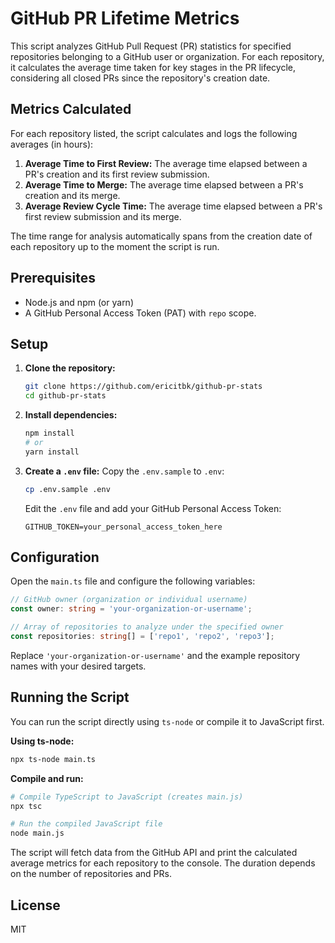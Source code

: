 # GitHub PR Lifetime Metrics

This script analyzes GitHub Pull Request (PR) statistics for specified repositories belonging to a GitHub user or organization. For each repository, it calculates the average time taken for key stages in the PR lifecycle, considering all closed PRs since the repository's creation date.

## Metrics Calculated

For each repository listed, the script calculates and logs the following averages (in hours):

1.  **Average Time to First Review:** The average time elapsed between a PR's creation and its first review submission.
2.  **Average Time to Merge:** The average time elapsed between a PR's creation and its merge.
3.  **Average Review Cycle Time:** The average time elapsed between a PR's first review submission and its merge.

The time range for analysis automatically spans from the creation date of each repository up to the moment the script is run.

## Prerequisites

*   Node.js and npm (or yarn)
*   A GitHub Personal Access Token (PAT) with `repo` scope.

## Setup

1.  **Clone the repository:**
    ```bash
    git clone https://github.com/ericitbk/github-pr-stats
    cd github-pr-stats
    ```
2.  **Install dependencies:**
    ```bash
    npm install
    # or
    yarn install
    ```
3.  **Create a `.env` file:**
    Copy the `.env.sample` to `.env`:
    ```bash
    cp .env.sample .env
    ```
    Edit the `.env` file and add your GitHub Personal Access Token:
    ```
    GITHUB_TOKEN=your_personal_access_token_here
    ```

## Configuration

Open the `main.ts` file and configure the following variables:

```typescript
// GitHub owner (organization or individual username)
const owner: string = 'your-organization-or-username';

// Array of repositories to analyze under the specified owner
const repositories: string[] = ['repo1', 'repo2', 'repo3'];
```

Replace `'your-organization-or-username'` and the example repository names with your desired targets.

## Running the Script

You can run the script directly using `ts-node` or compile it to JavaScript first.

**Using ts-node:**

```bash
npx ts-node main.ts
```

**Compile and run:**

```bash
# Compile TypeScript to JavaScript (creates main.js)
npx tsc

# Run the compiled JavaScript file
node main.js
```

The script will fetch data from the GitHub API and print the calculated average metrics for each repository to the console. The duration depends on the number of repositories and PRs.

## License

MIT


